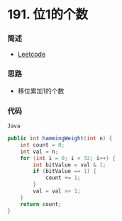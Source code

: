 # 191. 位1的个数

### 简述

- [Leetcode](https://leetcode-cn.com/problems/number-of-1-bits/)

### 思路

- 移位累加1的个数

### 代码

`Java`

```java
public int hammingWeight(int n) {
    int count = 0;
    int val = n;
    for (int i = 0; i < 32; i++) {
        int bitValue = val & 1;
        if (bitValue == 1) {
            count += 1;
        }
        val = val >> 1;
    }
    return count;
}
```
